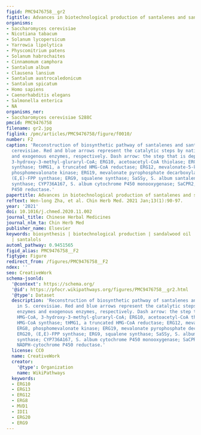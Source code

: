 ```yaml
---
figid: PMC9476758__gr2
figtitle: Advances in biotechnological production of santalenes and santalols
organisms:
- Saccharomyces cerevisiae
- Nicotiana tabacum
- Solanum lycopersicum
- Yarrowia lipolytica
- Physcomitrium patens
- Solanum habrochaites
- Cinnamomum camphora
- Santalum album
- Clausena lansium
- Santalum austrocaledonicum
- Santalum spicatum
- Homo sapiens
- Caenorhabditis elegans
- Salmonella enterica
- NA
organisms_ner:
- Saccharomyces cerevisiae S288C
pmcid: PMC9476758
filename: gr2.jpg
figlink: /pmc/articles/PMC9476758/figure/f0010/
number: F2
caption: 'Reconstruction of biosynthetic pathway of santalenes and santalols in S.
  cerevisiae. Red and blue arrows represent the catalytic steps by native enzymes
  and exogenous enzymes, respectively. Dash arrow: the step that is depressed. HMG-CoA,
  3-hydroxy-3-methyl-gluraryl-CoA; ERG10, acetoacetyl-CoA thiolase; ERG13, HMG-CoA
  synthase; tHMG1, a truncated HMG-CoA reductase; ERG12, mevalonate-5-kinase; ERG8,
  phosphomevalonate kinase; ERG19, mevalonate pyrophosphate decarboxylase; ERG20,
  (E,E)-FPP synthase; ERG9, squalene synthase; SaSSy, S. album santalene/bergamotene
  synthase; CYP736A167, S. album cytochrome P450 monooxygenase; SaCPR2, S. album NADPH-cytochrome
  P450 reductase.'
papertitle: Advances in biotechnological production of santalenes and santalols.
reftext: Wen-long Zha, et al. Chin Herb Med. 2021 Jan;13(1):90-97.
year: '2021'
doi: 10.1016/j.chmed.2020.11.002
journal_title: Chinese Herbal Medicines
journal_nlm_ta: Chin Herb Med
publisher_name: Elsevier
keywords: biosynthesis | biotechnological production | sandalwood oil | santalenes
  | santalols
automl_pathway: 0.9451565
figid_alias: PMC9476758__F2
figtype: Figure
redirect_from: /figures/PMC9476758__F2
ndex: ''
seo: CreativeWork
schema-jsonld:
  '@context': https://schema.org/
  '@id': https://pfocr.wikipathways.org/figures/PMC9476758__gr2.html
  '@type': Dataset
  description: 'Reconstruction of biosynthetic pathway of santalenes and santalols
    in S. cerevisiae. Red and blue arrows represent the catalytic steps by native
    enzymes and exogenous enzymes, respectively. Dash arrow: the step that is depressed.
    HMG-CoA, 3-hydroxy-3-methyl-gluraryl-CoA; ERG10, acetoacetyl-CoA thiolase; ERG13,
    HMG-CoA synthase; tHMG1, a truncated HMG-CoA reductase; ERG12, mevalonate-5-kinase;
    ERG8, phosphomevalonate kinase; ERG19, mevalonate pyrophosphate decarboxylase;
    ERG20, (E,E)-FPP synthase; ERG9, squalene synthase; SaSSy, S. album santalene/bergamotene
    synthase; CYP736A167, S. album cytochrome P450 monooxygenase; SaCPR2, S. album
    NADPH-cytochrome P450 reductase.'
  license: CC0
  name: CreativeWork
  creator:
    '@type': Organization
    name: WikiPathways
  keywords:
  - ERG10
  - ERG13
  - ERG12
  - ERG8
  - MVD1
  - IDI1
  - ERG20
  - ERG9
---
```

